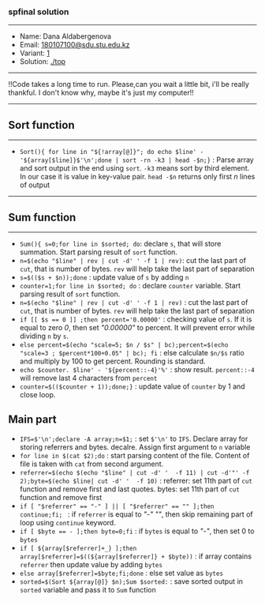 ### spfinal solution

***
* Name: Dana Aldabergenova
* Email: 180107100@sdu.stu.edu.kz
* Variant: [1](../variants/variant01.md)
* Solution: [./top](./top)
***
!!Code takes a long time to run. Please,can you wait a little bit, i'll be really thankful. I don't know why, maybe it's just my computer!!
***
## Sort function
***
* ```Sort(){ for line in "${!array[@]}"; do echo $line' - '${array[$line]}$'\n';done | sort -rn -k3 | head -$n;}``` : Parse array and sort output in the end using ```sort```. ```-k3``` means sort by third element. In our case it is value in key-value pair. ```head -$n``` returns only first *n* lines of output
***
## Sum function
***
* ```Sum(){ s=0;for line in $sorted; do```: declare ```s```, that will store summation. Start parsing result of ```sort``` function.
* ```n=$(echo "$line" | rev | cut -d' ' -f 1 | rev)```: cut the last part of ```cut```, that is number of bytes. ```rev``` will help take the last part of separation 
* ```s=$(($s + $n));done``` : update value of ```s``` by adding ```n```
* ```counter=1;for line in $sorted; do``` : declare ```counter``` variable. Start parsing result of ```sort``` function.
* ```n=$(echo "$line" | rev | cut -d' ' -f 1 | rev)``` : cut the last part of ```cut```, that is number of bytes. ```rev``` will help take the last part of separation 
* ```if [[ $s == 0 ]] ;then percent='0.00000'``` : checking value of ```s```. If it is equal to zero *0*, then set *"0.00000"* to percent. It will prevent error while dividing ```n``` by ```s```.
* ```else percent=$(echo "scale=5; $n / $s" | bc);percent=$(echo "scale=3 ; $percent*100+0.05" | bc); fi``` : else calculate ```$n/$s``` ratio and multiply by 100 to get percent. Rounding is standard.
* ```echo $counter. $line' - '${percent::-4}'%'``` : show result. ```percent::-4``` will remove last 4 characters from ```percent```
* ```counter=$(($counter + 1));done;}``` : update value of ```counter``` by 1 and close loop.
## Main part
* ```IFS=$'\n';declare -A array;n=$1;``` : set ```$'\n'``` to ```IFS```. Declare array for storing referrers and bytes. decalre. Assign first argument to ```n``` variable
* ```for line in $(cat $2);do``` : start parsing content of the file. Content of file is taken with ```cat``` from second argument.
* ```referrer=$(echo $(echo "$line" | cut -d' '  -f 11) | cut -d'"' -f 2);byte=$(echo $line| cut -d' '  -f 10)``` : referrer: set 11th part of ```cut``` function and remove first and last quotes. bytes: set 11th part of ```cut``` function and remove first
* ```if [ "$referrer" == "-" ] || [ "$referrer" == "" ];then continue;fi; ``` : if ```referrer``` is equal to *"-"* *""*, then skip remaining part of loop using ```continue``` keyword.
* ```if [ $byte == - ];then byte=0;fi``` : if ```bytes``` is equal to *"-"*, then set 0 to ```bytes```
* ```if [ ${array[$referrer]+_} ];then array[$referrer]=$((${array[$referrer]} + $byte))``` : if array contains ```referrer``` then update value by adding ```bytes```
* ```else array[$referrer]=$byte;fi;done``` : else set value as ```bytes```
* ```sorted=$(Sort ${array[@]} $n);Sum $sorted:``` : save sorted output in ```sorted``` variable and pass it to ```Sum``` function
